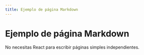 ```yaml
---
title: Ejemplo de página Markdown
---
```


# Ejemplo de página Markdown

No necesitas React para escribir páginas simples independientes. 